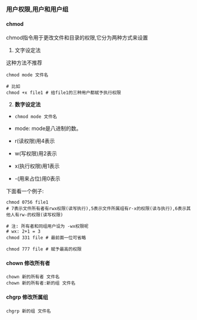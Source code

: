 ### 用户权限,用户和用户组

#### chmod

chmod指令用于更改文件和目录的权限,它分为两种方式来设置

1. 文字设定法

这种方法不推荐

```Shell
chmod mode 文件名

# 比如
chmod +x file1 # 给file1的三种用户都赋予执行权限
``` 

2. **数字设定法**

- `chmod mode 文件名`

- mode: mode是八进制的数。

- r(读权限)用4表示

- w(写权限)用2表示

- x(执行权限)用1表示

- -(用来占位)用0表示

下面看一个例子:

```Shell
chmod 0756 file1 
# 7表示文件所有者有rwx权限(读写执行),5表示文件所属组有r-x的权限(读与执行),6表示其他人有rw-的权限(读写权限)

# 注: 所有者和同组用户设为 -wx权限呢
# wx: 2+1 = 3 
chmod 331 file # 最前面一位可省略

chmod 777 file # 赋予最高的权限
```

#### chown 修改所有者

``` Shell
chown 新的所有者 文件名
chown 新的所有者:新的组 文件名
```

#### chgrp 修改所属组

```Shell
chgrp 新的组 文件名
```
